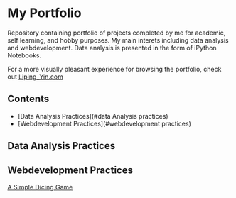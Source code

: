 # My Portfolio
Repository containing portfolio of projects completed by me for academic, self learning, and hobby purposes. My main interets including data analysis and webdevelopment. Data analysis is presented in the form of iPython Notebooks.

For a more visually pleasant experience for browsing the portfolio, check out [Liping_Yin.com](http://sajalsharma.com)
## Contents
 * [Data Analysis Practices](#data Analysis practices)
 * [Webdevelopment Practices](#webdevelopment practices)

## Data Analysis Practices
## Webdevelopment Practices
   [A Simple Dicing Game](https://github.com/icylove12/complete-javascript-course-master/tree/main/05-Guess-My-Number/starter)
